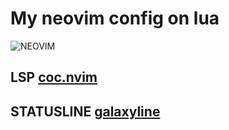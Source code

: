 
# My neovim config on lua

![NEOVIM](//nvim.png)


## LSP [coc.nvim](https://github.com/neoclide/coc.nvim)
## STATUSLINE [galaxyline](https://github.com/glepnir/galaxyline.nvim)

